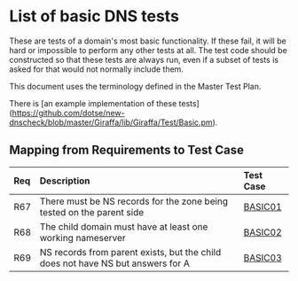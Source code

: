 # List of basic DNS tests

These are tests of a domain's most basic functionality. If these fail,
it will be hard or impossible to perform any other tests at all. The
test code should be constructed so that these tests are always run, even
if a subset of tests is asked for that would not normally include them.

This document uses the terminology defined in the Master Test Plan.

There is [an example implementation of these tests]
(https://github.com/dotse/new-dnscheck/blob/master/Giraffa/lib/Giraffa/Test/Basic.pm).

## Mapping from Requirements to Test Case

|Req| Description                                                          | Test Case |
|:--|:---------------------------------------------------------------------|:----------|
|R67|There must be NS records for the zone being tested on the parent side |[BASIC01](basic01.md)|
|R68|The child domain must have at least one working nameserver            |[BASIC02](basic02.md)|
|R69|NS records from parent exists, but the child does not have NS but answers for A|[BASIC03](basic03.md)|
